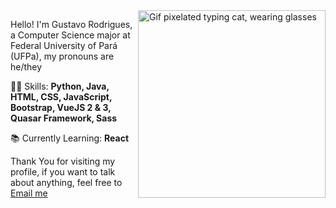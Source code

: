 <img src="https://acegif.com/wp-content/uploads/cat-typing-1.gif" border="" alt="Gif pixelated typing cat, wearing glasses" width="300" height="300" align="right">

Hello! I'm Gustavo Rodrigues, a Computer Science major at Federal University of Pará (UFPa), my pronouns are he/they

👩‍💻 Skills: <strong>Python, Java, HTML, CSS, JavaScript, Bootstrap, VueJS 2 & 3, Quasar Framework, Sass</strong>

📚 Currently Learning: <strong>React</strong>

Thank You for visiting my profile, if you want to talk about anything, feel free to <a href="mailto:guscorod@gmail.com">Email me</a>
